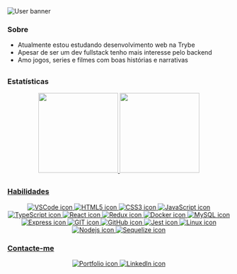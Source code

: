 <img src="https://user-images.githubusercontent.com/99993116/199120476-2a30b4cc-965a-40bd-aacd-5a10f82bf53c.png" alt="User banner" />

### Sobre
- Atualmente estou estudando desenvolvimento web na Trybe
- Apesar de ser um dev fullstack tenho mais interesse pelo backend
- Amo jogos, series e filmes com boas histórias e narrativas


##
### Estatísticas

<div style="display: inline_block" align="center">
  
  <a href="https://github.com/Pedro-28">
  <img height="180em" src="https://github-readme-stats.vercel.app/api?username=Pedro-28&show_icons=true&theme=midnight-purple&include_all_commits=true&count_private=true"/>
  <img height="180em" src="https://github-readme-stats.vercel.app/api/top-langs/?username=Pedro-28&layout=compact&langs_count=7&theme=midnight-purple"/>
</div>

##
### Habilidades
  
<div style="display: inline_block" align="center">
  <img src="https://img.shields.io/badge/VSCode-0078D4?style=for-the-badge&logo=visual%20studio%20code&logoColor=white" alt="VSCode icon"/>
  <img src="https://img.shields.io/badge/HTML5-E34F26?style=for-the-badge&logo=html5&logoColor=white" alt="HTML5 icon"/>
  <img src="https://img.shields.io/badge/CSS3-1572B6?style=for-the-badge&logo=css3&logoColor=white" alt="CSS3 icon"/>
  <img src="https://img.shields.io/badge/JavaScript-323330?style=for-the-badge&logo=javascript&logoColor=F7DF1E" alt="JavaScript icon"/>
  <img src="https://img.shields.io/badge/TypeScript-007ACC?style=for-the-badge&logo=typescript&logoColor=white" alt="TypeScript icon"/>
  <img src="https://img.shields.io/badge/React-20232A?style=for-the-badge&logo=react&logoColor=61DAFB" alt="React icon"/>
  <img src="https://img.shields.io/badge/Redux-593D88?style=for-the-badge&logo=redux&logoColor=white" alt="Redux icon"/>
  <img src="https://img.shields.io/badge/Docker-2CA5E0?style=for-the-badge&logo=docker&logoColor=white" alt="Docker icon"/>
  <img src="https://img.shields.io/badge/MySQL-005C84?style=for-the-badge&logo=mysql&logoColor=white" alt="MySQL icon"/>
  <img src="https://img.shields.io/badge/Express.js-000000?style=for-the-badge&logo=express&logoColor=white" alt="Express icon"/>
  <img src="https://img.shields.io/badge/GIT-E44C30?style=for-the-badge&logo=git&logoColor=white" alt="GIT icon"/>
  <img src="https://img.shields.io/badge/GitHub-100000?style=for-the-badge&logo=github&logoColor=white" alt="GitHub icon"/>
  <img src="https://img.shields.io/badge/Jest-C21325?style=for-the-badge&logo=jest&logoColor=white" alt="Jest icon"/>
  <img src="https://img.shields.io/badge/Linux-FCC624?style=for-the-badge&logo=linux&logoColor=black" alt="Linux icon"/>
  <img src="https://img.shields.io/badge/Node.js-339933?style=for-the-badge&logo=nodedotjs&logoColor=white" alt="Nodejs icon"/>
  <img src="https://img.shields.io/badge/Sequelize-52B0E7?style=for-the-badge&logo=Sequelize&logoColor=white" alt="Sequelize icon"/>
</div>
  
### Contacte-me
  
  <div align="center">
    <a href="https://pedro-dias-portfolio.vercel.app/">
      <img src="https://img.shields.io/badge/portfolio-242424?style=for-the-badge" alt="Portfolio icon"/>
    </a>    
    <a href="https://www.linkedin.com/in/pedro-dias-6b1084242/">
      <img src="https://img.shields.io/badge/LinkedIn-0077B5?style=for-the-badge&logo=linkedin&logoColor=white" alt="LinkedIn icon"/>
    </a>    
  </div>
